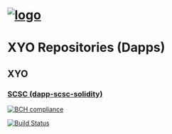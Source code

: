 [logo]: https://cdn.xy.company/img/brand/XY_Logo_GitHub.png

# [![logo]](https://xy.company)

# XYO Repositories (Dapps)

## XYO

### [SCSC (dapp-scsc-solidity)](https://github.com/XYOracleNetwork/dapp-scsc-solidity)

[![BCH compliance](https://bettercodehub.com/edge/badge/XYOracleNetwork/dapp-scsc-solidity?branch=master&token=02d25ea6874c74a77ffefc6157e0253305509033)](https://bettercodehub.com/)

[![Build Status](https://travis-ci.com/XYOracleNetwork/app-xyo-react.svg?token=A85R2pDnngMDyWoqeLUG&branch=master)](https://travis-ci.com/XYOracleNetwork/app-xyo-react)